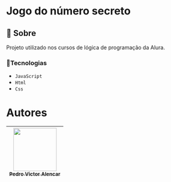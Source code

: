 <h1>Jogo do número secreto</h1> 
<h2>📄 Sobre</h2>
<p>Projeto utilizado nos cursos de lógica de programação da Alura.</p>
<h3>🚀Tecnologias</h3> 

- ``JavaScript``
- ``Html``
- ``Css``

# Autores

| [<img loading="lazy" src="https://avatars.githubusercontent.com/u/191407920?v=4" width=115><br><sub>Pedro Victor Alencar</sub>](https://github.com/Pedrovik) | 
| :---:  
